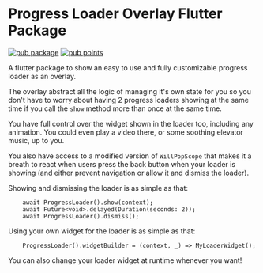 # Progress Loader Overlay Flutter Package

[![pub package](https://img.shields.io/pub/v/progress_loader_overlay.svg)](https://pub.dev/packages/progress_loader_overlay)
[![pub points](https://img.shields.io/pub/points/progress_loader_overlay?color=2E8B57&label=pub%20points)](https://pub.dev/packages/progress_loader_overlay/score)

A flutter package to show an easy to use and fully customizable progress loader as an overlay.

The overlay abstract all the logic of managing it's own state for you so you don't have to worry
about having 2 progress loaders showing at the same time if you call the `show` method more
than once at the same time.

You have full control over the widget shown in the loader too, including any animation. You could
even play a video there, or some soothing elevator music, up to you.

You also have access to a modified version of `WillPopScope` that makes it a breath to react when users
press the back button when your loader is showing (and either prevent navigation or allow it and dismiss the loader).

Showing and dismissing the loader is as simple as that:
```
    await ProgressLoader().show(context);
    await Future<void>.delayed(Duration(seconds: 2));
    await ProgressLoader().dismiss();
```

Using your own widget for the loader is as simple as that:
```
    ProgressLoader().widgetBuilder = (context, _) => MyLoaderWidget();
```
You can also change your loader widget at runtime whenever you want!
